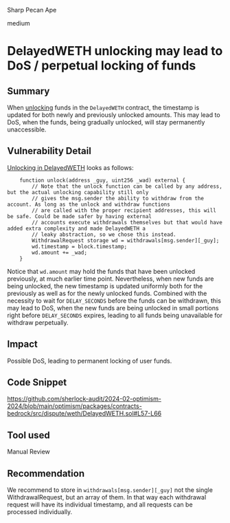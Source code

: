 Sharp Pecan Ape

medium

# DelayedWETH unlocking may lead to DoS / perpetual locking of funds

## Summary

When [unlocking](https://github.com/sherlock-audit/2024-02-optimism-2024/blob/main/optimism/packages/contracts-bedrock/src/dispute/weth/DelayedWETH.sol#L57-L66) funds in the `DelayedWETH` contract, the timestamp is updated for both newly and previously unlocked amounts. This may lead to DoS, when the funds, being gradually unlocked, will stay permanently unaccessible.

## Vulnerability Detail

[Unlocking in DelayedWETH](https://github.com/sherlock-audit/2024-02-optimism-2024/blob/main/optimism/packages/contracts-bedrock/src/dispute/weth/DelayedWETH.sol#L57-L66) looks as follows:

```solidity
    function unlock(address _guy, uint256 _wad) external {
        // Note that the unlock function can be called by any address, but the actual unlocking capability still only
        // gives the msg.sender the ability to withdraw from the account. As long as the unlock and withdraw functions
        // are called with the proper recipient addresses, this will be safe. Could be made safer by having external
        // accounts execute withdrawals themselves but that would have added extra complexity and made DelayedWETH a
        // leaky abstraction, so we chose this instead.
        WithdrawalRequest storage wd = withdrawals[msg.sender][_guy];
        wd.timestamp = block.timestamp;
        wd.amount += _wad;
    }
```
Notice that `wd.amount` may hold the funds that have been unlocked previously, at much earlier time point. Nevertheless, when new funds are being unlocked, the new timestamp is updated uniformly both for the previously as well as for the newly unlocked funds. Combined with the necessity to wait for `DELAY_SECONDS` before the funds can be withdrawn, this may lead to DoS, when the new funds are being unlocked in small portions right before `DELAY_SECONDS` expires, leading to all funds being unavailable for withdraw perpetually.

## Impact

Possible DoS, leading to permanent locking of user funds.

## Code Snippet

https://github.com/sherlock-audit/2024-02-optimism-2024/blob/main/optimism/packages/contracts-bedrock/src/dispute/weth/DelayedWETH.sol#L57-L66

## Tool used

Manual Review

## Recommendation

We recommend to store in `withdrawals[msg.sender][_guy]` not the single WithdrawalRequest, but an array of them. In that way each withdrawal request will have its individual timestamp, and all requests can be processed individually.
